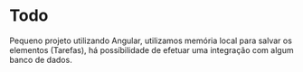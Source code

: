 # Todo

Pequeno projeto utilizando Angular, utilizamos memória local para salvar os elementos (Tarefas), há possíbilidade de efetuar uma integração com algum banco de dados. 
